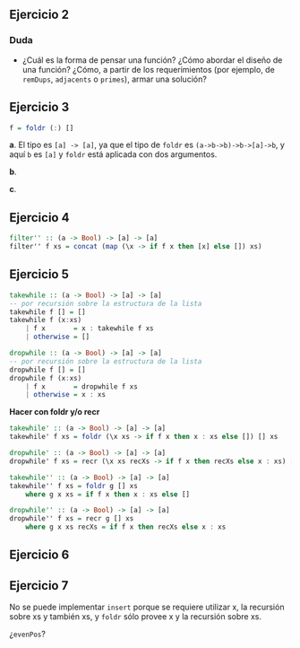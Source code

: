 ## Ejercicio 2

### Duda

* ¿Cuál es la forma de pensar una función? ¿Cómo abordar el diseño de una función? ¿Cómo, a partir de los requerimientos (por ejemplo, de `remDups`, `adjacents` o `primes`), armar una solución?

## Ejercicio 3

```haskell
f = foldr (:) []
```

**a**. El tipo es `[a] -> [a]`, ya que el tipo de `foldr` es `(a->b->b)->b->[a]->b`, y aquí `b` es `[a]` y `foldr` está aplicada con dos argumentos.

**b**. 

**c**.

## Ejercicio 4

```haskell
filter'' :: (a -> Bool) -> [a] -> [a]
filter'' f xs = concat (map (\x -> if f x then [x] else []) xs)
```

## Ejercicio 5

```haskell
takewhile :: (a -> Bool) -> [a] -> [a]
-- por recursión sobre la estructura de la lista
takewhile f [] = []
takewhile f (x:xs)
    | f x       = x : takewhile f xs
    | otherwise = []

dropwhile :: (a -> Bool) -> [a] -> [a]
-- por recursión sobre la estructura de la lista
dropwhile f [] = []
dropwhile f (x:xs)
    | f x       = dropwhile f xs
    | otherwise = x : xs
```

**Hacer con foldr y/o recr**

```haskell
takewhile' :: (a -> Bool) -> [a] -> [a]
takewhile' f xs = foldr (\x xs -> if f x then x : xs else []) [] xs

dropwhile' :: (a -> Bool) -> [a] -> [a]
dropwhile' f xs = recr (\x xs recXs -> if f x then recXs else x : xs) [] xs

takewhile'' :: (a -> Bool) -> [a] -> [a]
takewhile'' f xs = foldr g [] xs
    where g x xs = if f x then x : xs else []

dropwhile'' :: (a -> Bool) -> [a] -> [a]
dropwhile'' f xs = recr g [] xs
    where g x xs recXs = if f x then recXs else x : xs
```

## Ejercicio 6

## Ejercicio 7

No se puede implementar `insert` porque se requiere utilizar x, la recursión sobre xs y también xs, y `foldr` sólo provee x y la recursión sobre xs.

¿`evenPos`?

